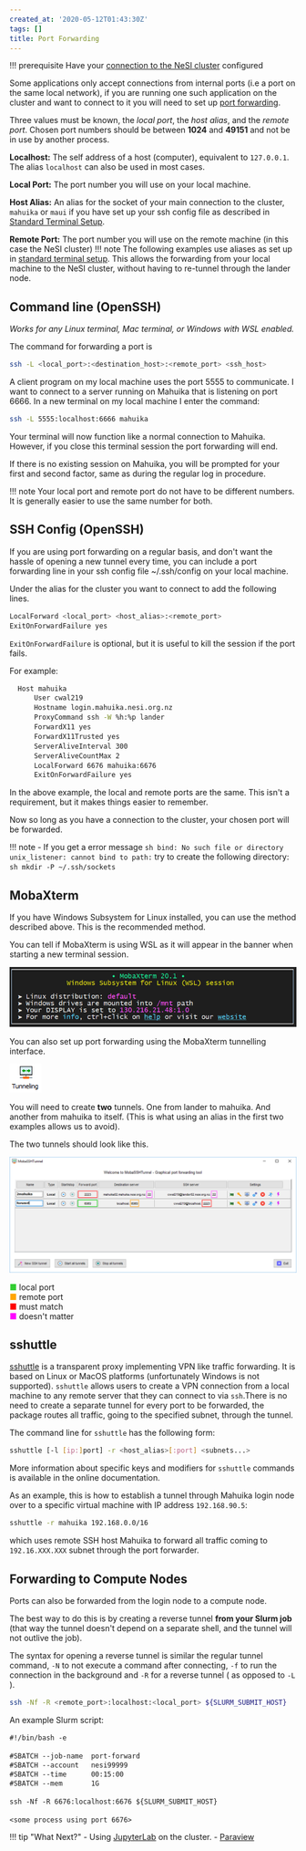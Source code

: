 ```yaml
---
created_at: '2020-05-12T01:43:30Z'
tags: []
title: Port Forwarding
---
```


!!! prerequisite
    Have your [connection to the NeSI cluster](../../Scientific_Computing_old/Terminal_Setup/Standard_Terminal_Setup.md) configured

Some applications only accept connections from internal ports (i.e a
port on the same local network), if you are running one such application
on the cluster and want to connect to it you will need to set up
[port forwarding](https://en.wikipedia.org/wiki/Port_forwarding).

Three values must be known, the *local port*, the *host alias*, and the
*remote port*. Chosen port numbers should be between **1024** and
**49151** and not be in use by another process.

**Localhost:** The self address of a host (computer), equivalent
to `127.0.0.1`. The alias `localhost` can also be used in most cases.

**Local Port:** The port number you will use on your local machine.

**Host Alias:** An alias for the socket of your main connection to the
cluster, `mahuika` or `maui` if you have set up your ssh config file as
described in [Standard Terminal Setup](../../Scientific_Computing_old/Terminal_Setup/Standard_Terminal_Setup.md).

**Remote Port:** The port number you will use on the remote machine (in
this case the NeSI cluster)
!!! note
    The following examples use aliases as set up in [standard terminal setup](../../Scientific_Computing_old/Terminal_Setup/Standard_Terminal_Setup.md).
    This allows the forwarding from your local machine to the NeSI
    cluster, without having to re-tunnel through the lander node.

## Command line (OpenSSH)

*Works for any Linux terminal, Mac terminal, or Windows with WSL
enabled.*

The command for forwarding a port is

``` sh
ssh -L <local_port>:<destination_host>:<remote_port> <ssh_host>
```

A client program on my local machine uses the port 5555 to communicate.
I want to connect to a server running on Mahuika that is listening on
port 6666. In a new terminal on my local machine I enter the command:

``` sh
ssh -L 5555:localhost:6666 mahuika
```

Your terminal will now function like a normal connection to Mahuika.
However, if you close this terminal session the port forwarding will end.

If there is no existing session on Mahuika, you will be prompted for
your first and second factor, same as during the regular log in
procedure.

!!! note
    Your local port and remote port do not have to be different numbers.
    It is generally easier to use the same number for both.

## SSH Config (OpenSSH)

If you are using port forwarding on a regular basis, and don't want the
hassle of opening a new tunnel every time, you can include a port
forwarding line in your ssh config file ~/.ssh/config on your local
machine.

Under the alias for the cluster you want to connect to add the following
lines.

``` sh
LocalForward <local_port> <host_alias>:<remote_port>
ExitOnForwardFailure yes
```

`ExitOnForwardFailure` is optional, but it is useful to kill the session
if the port fails.

For example:

``` sh
  Host mahuika
      User cwal219
      Hostname login.mahuika.nesi.org.nz
      ProxyCommand ssh -W %h:%p lander
      ForwardX11 yes
      ForwardX11Trusted yes
      ServerAliveInterval 300
      ServerAliveCountMax 2
      LocalForward 6676 mahuika:6676
      ExitOnForwardFailure yes
```

In the above example, the local and remote ports are the same. This
isn't a requirement, but it makes things easier to remember.

Now so long as you have a connection to the cluster, your chosen port
will be forwarded.

!!! note
    -   If you get a error message
        ``` sh
        bind: No such file or directory
        unix_listener: cannot bind to path:
        ```
        try to create the following directory:
        ``` sh
        mkdir -P ~/.ssh/sockets
        ```

## MobaXterm

If you have Windows Subsystem for Linux installed, you can use the
method described above. This is the recommended method.

You can tell if MobaXterm is using WSL as it will appear in the banner
when starting a new terminal session.

![mceclip0.png](../../../assets/images/Port_Forwarding.png)

You can also set up port forwarding using the MobaXterm tunnelling
interface.

![mceclip1.png](../../../assets/images/Port_Forwarding_0.png)

You will need to create **two** tunnels. One from lander to mahuika. And
another from mahuika to itself. (This is what using an alias in the
first two examples allows us to avoid).

The two tunnels should look like this.

![mobakey.png](../../../assets/images/Port_Forwarding_1.png)

<span style='color:#32CD32'>■</span> local port  
<span style="color:orange">■</span> remote port  
<span style="color:red">■</span> must match  
<span style="color:#FF00FF">■</span> doesn't matter

## sshuttle

[sshuttle](https://sshuttle.readthedocs.io/en/stable/) is a transparent
proxy implementing VPN like traffic forwarding. It is based on Linux or
MacOS platforms (unfortunately Windows is not supported). `sshuttle`
allows users to create a VPN connection from a local machine to any
remote server that they can connect to via `ssh`.There is no need to
create a separate tunnel for every port to be forwarded, the package
routes all traffic, going to the specified subnet, through the tunnel.

The command line for `sshuttle` has the following form:

``` sh
sshuttle [-l [ip:]port] -r <host_alias>[:port] <subnets...>
```

More information about specific keys and modifiers for `sshuttle` commands
is available in the online documentation.

As an example, this is how to establish a tunnel through Mahuika login
node over to a specific virtual machine with IP address `192.168.90.5`:

``` sh
sshuttle -r mahuika 192.168.0.0/16
```

which uses remote SSH host Mahuika to forward all traffic coming to
`192.16.XXX.XXX` subnet through the port forwarder.

## Forwarding to Compute Nodes

Ports can also be forwarded from the login node to a compute node.

The best way to do this is by creating a reverse tunnel **from your
Slurm job** (that way the tunnel doesn't depend on a separate shell, and
the tunnel will not outlive the job).

The syntax for opening a reverse tunnel is similar the regular tunnel
command, `-N` to not execute a command after connecting, `-f` to run the
connection in the background and `-R` for a reverse tunnel ( as opposed
to `-L` ).

``` sh
ssh -Nf -R <remote_port>:localhost:<local_port> ${SLURM_SUBMIT_HOST}
```

An example Slurm script:

``` sl
#!/bin/bash -e

#SBATCH --job-name  port-forward
#SBATCH --account   nesi99999
#SBATCH --time      00:15:00
#SBATCH --mem       1G

ssh -Nf -R 6676:localhost:6676 ${SLURM_SUBMIT_HOST}

<some process using port 6676>
```

!!! tip "What Next?"
    -   Using
        [JupyterLab](../../Scientific_Computing_old/Supported_Applications/JupyterLab.md) on the cluster.
    -   [Paraview](../../Scientific_Computing_old/Supported_Applications/ParaView.md)
